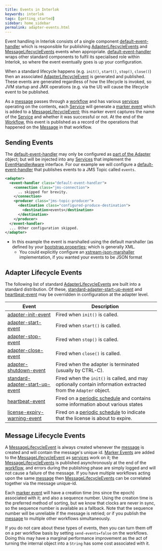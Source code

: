 ```yaml
---
title: Events in Interlok
keywords: interlok
tags: [getting_started]
sidebar: home_sidebar
permalink: adapter-events.html
---
```

Event handling in Interlok consists of a single component [default-event-handler][] which is responsible for publishing [AdapterLifecycleEvents][] and [MessageLifecycleEvents][] events when appropriate. [default-event-handler][] wraps other standard components to fulfil its specialised role within Interlok, so where the event eventually goes is up your configuration.

When a standard lifecycle happens (e.g. `init()`, `start()`, `stop()`, `close()`) then an associated [AdapterLifecycleEvent][] is generated and published. These events are generated regardless of how the lifecycle is invoked, so JVM startup and JMX operations (e.g. via the UI) will cause the lifecycle event to be published.

As a [message][AdaptrisMessage] passes through a [workflow][Workflow] and has various [services][Service] operating on the contents, each [Service][] will generate a [marker event][] which is added to a [MessageLifecycleEvent][]; this marker event captures the name of the [Service][] and whether it was successful or not. At the end of the [Workflow][], this event is published as a record of the operations that happened on the [Message][AdaptrisMessage] in that workflow.

## Sending Events ##

The [default-event-handler][] may only be configured as [part of the Adapter][] object; but will be injected into any [Services][Service] that implement the [EventHandlerAware][] interface. For our example we will configure a [default-event-handler][] that publishes events to a JMS Topic called `events`.

```xml
<adapter>
  <event-handler class="default-event-handler">
    <connection class="jms-connection">
      .. skipped for brevity.
    </connection>
    <producer class="jms-topic-producer">
      <destination class="configured-produce-destination">
        <destination>events</destination>
      </destination>
    </producer>
  </event-handler>
  ... Other configuration skipped.
</adapter>
```

- In this example the event is marshalled using the default marshaller (as defined by your [bootstrap.properties](adapter-bootstrap.html); which is generally XML.
    - You could explicitly configure an [xstream-json-marshaller][] implementation, if you wanted your events to be JSON format

## Adapter Lifecycle Events ##

The following list of standard [AdapterLifecycleEvents][AdapterLifecycleEvent] are built into a standard distribution. Of these, [standard-adapter-start-up-event][] and [heartbeat-event][] may be overridden in configuration at the adapter level.

| Event | Description |
|----|----|
|[adapter-init-event][]| Fired when `init()` is called.|
|[adapter-start-event][]| Fired when `start()` is called.|
|[adapter-stop-event][]| Fired when `stop()` is called.|
|[adapter-close-event][]| Fired when `close()` is called.|
|[adapter-shutdown-event][]| Fired when the adapter is terminated (usually by CTRL-C).|
|[standard-adapter-start-up-event][]| Fired when the `init()` is called, and may optionally contain information extracted from the `Adapter` object.|
|[heartbeat-event][]| Fired on a [periodic schedule][] and contains some information about various states|
|[license-expiry-warning-event][]| Fired on a [periodic schedule][] to indicate that the license is about to expire.|

## Message Lifecycle Events ##

A [MessageLifecycleEvent][] is always created whenever the [message][AdaptrisMessage] is created and will contain the message's unique id. [Marker Events][marker event] are added to the [MessageLifecycleEvent][] as [services][Service] work on it; the [MessageLifecycleEvents][MessageLifecycleEvent] is published asynchronously at the end of the [workflow][Workflow], and errors during the publishing phase are simply logged and will not cause a failure of the message. If you have multiple workflows acting upon the same [message][AdaptrisMessage] then [MessageLifecycleEvents][MessageLifecycleEvent] can be correlated together via the message unique-id.

Each [marker event] will have a creation time (ms since the epoch) associated with it; and also a sequence number. Using the creation time is the preferred method of sorting, but we know that clocks are never in sync, so the sequence number is available as a fallback. Note that the sequence number will be unreliable if the message is retried; or if you publish the [message][AdaptrisMessage] to multiple other workflows simultaneously.

If you do not care about these types of events, then you can turn them off on a per workflow basis by setting `send-events=false` on the workflows. Doing this may have a marginal performance improvement as the act of turning the internal object into a `String` has some cost associated with it.

[marker event]: https://nexus.adaptris.net/nexus/content/sites/javadocs/com/adaptris/interlok-core/3.11-SNAPSHOT/com/adaptris/core/MleMarker.html
[Workflow]: https://nexus.adaptris.net/nexus/content/sites/javadocs/com/adaptris/interlok-core/3.11-SNAPSHOT/com/adaptris/core/Workflow.html
[EventHandlerAware]: https://nexus.adaptris.net/nexus/content/sites/javadocs/com/adaptris/interlok-core/3.11-SNAPSHOT/com/adaptris/core/EventHandlerAware.html
[default-event-handler]: https://nexus.adaptris.net/nexus/content/sites/javadocs/com/adaptris/interlok-core/3.11-SNAPSHOT/com/adaptris/core/DefaultEventHandler.html
[AdapterLifecycleEvents]: #adapter-lifecycle-events
[AdapterLifecycleEvent]: https://nexus.adaptris.net/nexus/content/sites/javadocs/com/adaptris/interlok-core/3.11-SNAPSHOT/com/adaptris/core/AdapterLifecycleEvent.html
[MessageLifecycleEvents]: #message-lifecycle-events
[MessageLifecycleEvent]: https://nexus.adaptris.net/nexus/content/sites/javadocs/com/adaptris/interlok-core/3.11-SNAPSHOT/com/adaptris/core/MessageLifecycleEvent.html
[AdaptrisMessage]: https://nexus.adaptris.net/nexus/content/sites/javadocs/com/adaptris/interlok-core/3.11-SNAPSHOT/com/adaptris/core/AdaptrisMessage.html
[part of the Adapter]:https://nexus.adaptris.net/nexus/content/sites/javadocs/com/adaptris/interlok-core/3.11-SNAPSHOT/com/adaptris/core/Adapter.html#setEventHandler-com.adaptris.core.EventHandler-
[Service]: https://nexus.adaptris.net/nexus/content/sites/javadocs/com/adaptris/interlok-core/3.11-SNAPSHOT/com/adaptris/core/Service.html
[xstream-json-marshaller]: https://nexus.adaptris.net/nexus/content/sites/javadocs/com/adaptris/interlok-core/3.11-SNAPSHOT/com/adaptris/core/XStreamJsonMarshaller.html
[adapter-close-event]: https://nexus.adaptris.net/nexus/content/sites/javadocs/com/adaptris/interlok-core/3.11-SNAPSHOT/com/adaptris/core/event/AdapterCloseEvent.html
[adapter-init-event]: https://nexus.adaptris.net/nexus/content/sites/javadocs/com/adaptris/interlok-core/3.11-SNAPSHOT/com/adaptris/core/event/AdapterInitEvent.html
[periodic schedule]: https://nexus.adaptris.net/nexus/content/sites/javadocs/com/adaptris/interlok-core/3.11-SNAPSHOT/com/adaptris/core/Adapter.html#setHeartbeatEventInterval-com.adaptris.util.TimeInterval-
[adapter-shutdown-event]: https://nexus.adaptris.net/nexus/content/sites/javadocs/com/adaptris/interlok-core/3.11-SNAPSHOT/com/adaptris/core/event/AdapterShutdownEvent.html
[adapter-start-event]: https://nexus.adaptris.net/nexus/content/sites/javadocs/com/adaptris/interlok-core/3.11-SNAPSHOT/com/adaptris/core/event/AdapterStartEvent.html
[standard-adapter-start-up-event]: https://nexus.adaptris.net/nexus/content/sites/javadocs/com/adaptris/interlok-core/3.11-SNAPSHOT/com/adaptris/core/event/StandardAdapterStartUpEvent.html
[adapter-stop-event]: https://nexus.adaptris.net/nexus/content/sites/javadocs/com/adaptris/interlok-core/3.11-SNAPSHOT/com/adaptris/core/event/AdapterStopEvent.html
[heartbeat-event]: https://nexus.adaptris.net/nexus/content/sites/javadocs/com/adaptris/interlok-core/3.11-SNAPSHOT/com/adaptris/core/HeartbeatEvent.html
[license-expiry-warning-event]: https://nexus.adaptris.net/nexus/content/sites/javadocs/com/adaptris/interlok-core/3.11-SNAPSHOT/com/adaptris/core/event/LicenseExpiryWarningEvent.html
